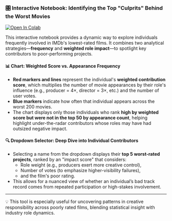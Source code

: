 ### 🎛️ Interactive Notebook: Identifying the Top "Culprits" Behind the Worst Movies

[![Open In Colab](https://colab.research.google.com/assets/colab-badge.svg)](https://colab.research.google.com/github/Data-Matt0/imdb-lowest-rated-analysis/blob/main/notebooks/interactive/top_culprits_interactive(1).ipynb)

This interactive notebook provides a dynamic way to explore individuals frequently involved in IMDb's lowest-rated films. It combines two analytical strategies—**frequency** and **weighted role impact**—to spotlight key contributors to poor-performing projects.

#### 📊 Chart: Weighted Score vs. Appearance Frequency

- **Red markers and lines** represent the individual's **weighted contribution score**, which multiplies the number of movie appearances by their role's influence (e.g., producer = 4×, director = 3×, etc.) and the number of user votes.
- **Blue markers** indicate how often that individual appears across the worst 200 movies.
- The chart displays only those individuals who rank **high by weighted score but were not in the top 50 by appearance count**, helping highlight under-the-radar contributors whose roles may have had outsized negative impact.

#### 🔍 Dropdown Selector: Deep Dive into Individual Contributors

- Selecting a name from the dropdown displays their **top 5 worst-rated projects**, ranked by an "impact score" that considers:
  - Role weight (e.g., producers exert more creative control),
  - Number of votes (to emphasize higher-visibility failures),
  - and the film's poor rating.
- This allows for a nuanced view of whether an individual’s bad track record comes from repeated participation or high-stakes involvement.

---

💡 This tool is especially useful for uncovering patterns in creative responsibility across poorly rated films, blending statistical insight with industry role dynamics.
